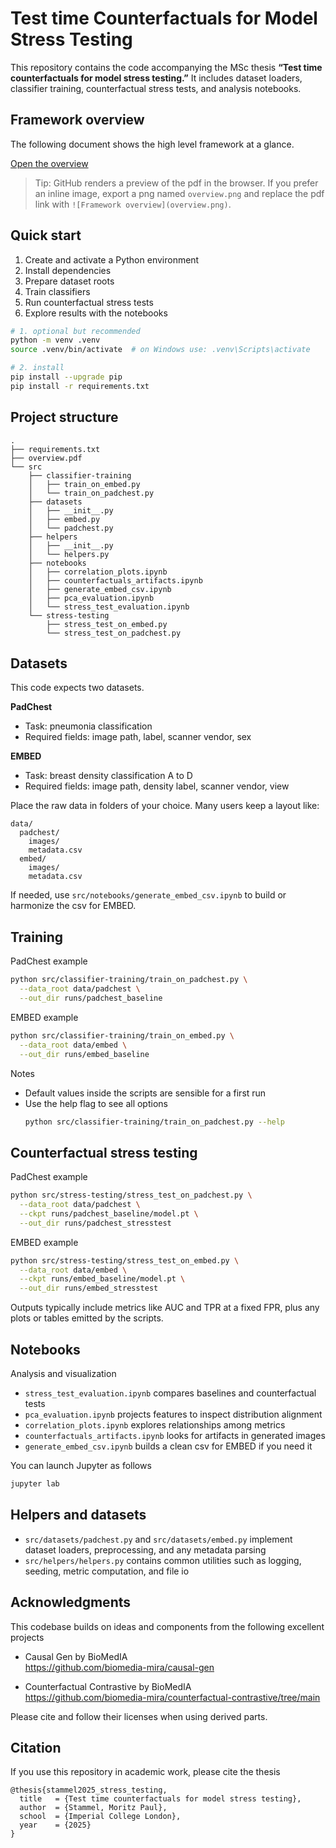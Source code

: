 # Test time Counterfactuals for Model Stress Testing

This repository contains the code accompanying the MSc thesis **“Test time counterfactuals for model stress testing.”** It includes dataset loaders, classifier training, counterfactual stress tests, and analysis notebooks.

## Framework overview

The following document shows the high level framework at a glance.

[Open the overview](overview.pdf)

> Tip: GitHub renders a preview of the pdf in the browser. If you prefer an inline image, export a png named `overview.png` and replace the pdf link with `![Framework overview](overview.png)`.

## Quick start

1. Create and activate a Python environment
2. Install dependencies
3. Prepare dataset roots
4. Train classifiers
5. Run counterfactual stress tests
6. Explore results with the notebooks

```bash
# 1. optional but recommended
python -m venv .venv
source .venv/bin/activate  # on Windows use: .venv\Scripts\activate

# 2. install
pip install --upgrade pip
pip install -r requirements.txt
```

## Project structure

```
.
├── requirements.txt
├── overview.pdf
└── src
    ├── classifier-training
    │   ├── train_on_embed.py
    │   └── train_on_padchest.py
    ├── datasets
    │   ├── __init__.py
    │   ├── embed.py
    │   └── padchest.py
    ├── helpers
    │   ├── __init__.py
    │   └── helpers.py
    ├── notebooks
    │   ├── correlation_plots.ipynb
    │   ├── counterfactuals_artifacts.ipynb
    │   ├── generate_embed_csv.ipynb
    │   ├── pca_evaluation.ipynb
    │   └── stress_test_evaluation.ipynb
    └── stress-testing
        ├── stress_test_on_embed.py
        └── stress_test_on_padchest.py
```

## Datasets

This code expects two datasets.

**PadChest**
* Task: pneumonia classification
* Required fields: image path, label, scanner vendor, sex

**EMBED**
* Task: breast density classification A to D
* Required fields: image path, density label, scanner vendor, view

Place the raw data in folders of your choice. Many users keep a layout like:

```
data/
  padchest/
    images/
    metadata.csv
  embed/
    images/
    metadata.csv
```

If needed, use `src/notebooks/generate_embed_csv.ipynb` to build or harmonize the csv for EMBED.

## Training

PadChest example

```bash
python src/classifier-training/train_on_padchest.py \
  --data_root data/padchest \
  --out_dir runs/padchest_baseline
```

EMBED example

```bash
python src/classifier-training/train_on_embed.py \
  --data_root data/embed \
  --out_dir runs/embed_baseline
```

Notes

* Default values inside the scripts are sensible for a first run
* Use the help flag to see all options
  ```bash
  python src/classifier-training/train_on_padchest.py --help
  ```

## Counterfactual stress testing

PadChest example

```bash
python src/stress-testing/stress_test_on_padchest.py \
  --data_root data/padchest \
  --ckpt runs/padchest_baseline/model.pt \
  --out_dir runs/padchest_stresstest
```

EMBED example

```bash
python src/stress-testing/stress_test_on_embed.py \
  --data_root data/embed \
  --ckpt runs/embed_baseline/model.pt \
  --out_dir runs/embed_stresstest
```

Outputs typically include metrics like AUC and TPR at a fixed FPR, plus any plots or tables emitted by the scripts.

## Notebooks

Analysis and visualization

* `stress_test_evaluation.ipynb` compares baselines and counterfactual tests
* `pca_evaluation.ipynb` projects features to inspect distribution alignment
* `correlation_plots.ipynb` explores relationships among metrics
* `counterfactuals_artifacts.ipynb` looks for artifacts in generated images
* `generate_embed_csv.ipynb` builds a clean csv for EMBED if you need it

You can launch Jupyter as follows

```bash
jupyter lab
```

## Helpers and datasets

* `src/datasets/padchest.py` and `src/datasets/embed.py` implement dataset loaders, preprocessing, and any metadata parsing
* `src/helpers/helpers.py` contains common utilities such as logging, seeding, metric computation, and file io


## Acknowledgments

This codebase builds on ideas and components from the following excellent projects

* Causal Gen by BioMedIA  
  https://github.com/biomedia-mira/causal-gen

* Counterfactual Contrastive by BioMedIA  
  https://github.com/biomedia-mira/counterfactual-contrastive/tree/main

Please cite and follow their licenses when using derived parts.

## Citation

If you use this repository in academic work, please cite the thesis

```
@thesis{stammel2025_stress_testing,
  title   = {Test time counterfactuals for model stress testing},
  author  = {Stammel, Moritz Paul},
  school  = {Imperial College London},
  year    = {2025}
}
```

